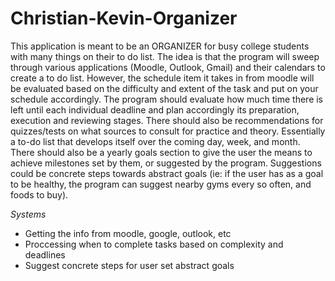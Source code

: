 # Christian-Kevin-Organizer

This application is meant to be an ORGANIZER for busy college students with many things on their to do list.
The idea is that the program will sweep through various applications (Moodle, Outlook, Gmail) and their calendars to create a to do list.
However, the schedule item it takes in from moodle will be evaluated based on the difficulty and extent of the task and put on your schedule accordingly.
The program should evaluate how much time there is left until each individual deadline and plan accordingly its preparation, execution and reviewing stages.
There should also be recommendations for quizzes/tests on what sources to consult for practice and theory.
Essentially a to-do list that develops itself over the coming day, week, and month.
There should also be a yearly goals section to give the user the means to achieve milestones set by them, or suggested by the program.
Suggestions could be concrete steps towards abstract goals (ie: if the user has as a goal to be healthy, the program can suggest nearby gyms every so often, and foods to buy).

*Systems*

- Getting the info from moodle, google, outlook, etc
- Proccessing when to complete tasks based on complexity and deadlines
- Suggest concrete steps for user set abstract goals

